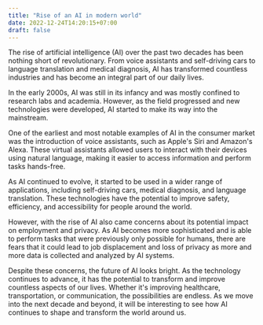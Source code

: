 ```yaml
---
title: "Rise of an AI in modern world"
date: 2022-12-24T14:20:15+07:00
draft: false
---
```


The rise of artificial intelligence (AI) over the past two decades has been nothing short of revolutionary. From voice assistants and self-driving cars to language translation and medical diagnosis, AI has transformed countless industries and has become an integral part of our daily lives.

In the early 2000s, AI was still in its infancy and was mostly confined to research labs and academia. However, as the field progressed and new technologies were developed, AI started to make its way into the mainstream.

One of the earliest and most notable examples of AI in the consumer market was the introduction of voice assistants, such as Apple's Siri and Amazon's Alexa. These virtual assistants allowed users to interact with their devices using natural language, making it easier to access information and perform tasks hands-free.

As AI continued to evolve, it started to be used in a wider range of applications, including self-driving cars, medical diagnosis, and language translation. These technologies have the potential to improve safety, efficiency, and accessibility for people around the world.

However, with the rise of AI also came concerns about its potential impact on employment and privacy. As AI becomes more sophisticated and is able to perform tasks that were previously only possible for humans, there are fears that it could lead to job displacement and loss of privacy as more and more data is collected and analyzed by AI systems.

Despite these concerns, the future of AI looks bright. As the technology continues to advance, it has the potential to transform and improve countless aspects of our lives. Whether it's improving healthcare, transportation, or communication, the possibilities are endless. As we move into the next decade and beyond, it will be interesting to see how AI continues to shape and transform the world around us.
